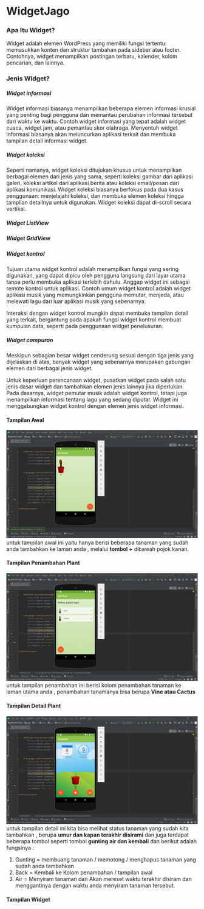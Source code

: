 # WidgetJago
### Apa Itu Widget?
Widget adalah elemen WordPress yang memiliki fungsi tertentu: memasukkan konten dan struktur tambahan pada sidebar atau footer. Contohnya, widget menampilkan postingan terbaru, kalender, kolom pencarian, dan lainnya. <br>

### Jenis Widget?
##### Widget informasi
Widget informasi biasanya menampilkan beberapa elemen informasi krusial yang penting bagi pengguna dan memantau perubahan informasi tersebut dari waktu ke waktu. Contoh widget informasi yang tepat adalah widget cuaca, widget jam, atau pemantau skor olahraga. Menyentuh widget informasi biasanya akan meluncurkan aplikasi terkait dan membuka tampilan detail informasi widget.

##### Widget koleksi

Seperti namanya, widget koleksi ditujukan khusus untuk menampilkan berbagai elemen dari jenis yang sama, seperti koleksi gambar dari aplikasi galeri, koleksi artikel dari aplikasi berita atau koleksi email/pesan dari aplikasi komunikasi. Widget koleksi biasanya berfokus pada dua kasus penggunaan: menjelajahi koleksi, dan membuka elemen koleksi hingga tampilan detailnya untuk digunakan. Widget koleksi dapat di-scroll secara vertikal.

##### Widget ListView

##### Widget GridView
##### Widget kontrol

Tujuan utama widget kontrol adalah menampilkan fungsi yang sering digunakan, yang dapat dipicu oleh pengguna langsung dari layar utama tanpa perlu membuka aplikasi terlebih dahulu. Anggap widget ini sebagai remote kontrol untuk aplikasi. Contoh umum widget kontrol adalah widget aplikasi musik yang memungkinkan pengguna memutar, menjeda, atau melewati lagu dari luar aplikasi musik yang sebenarnya.

Interaksi dengan widget kontrol mungkin dapat membuka tampilan detail yang terkait, bergantung pada apakah fungsi widget kontrol membuat kumpulan data, seperti pada penggunaan widget penelusuran.

##### Widget campuran

Meskipun sebagian besar widget cenderung sesuai dengan tiga jenis yang dijelaskan di atas, banyak widget yang sebenarnya merupakan gabungan elemen dari berbagai jenis widget.

Untuk keperluan perencanaan widget, pusatkan widget pada salah satu jenis dasar widget dan tambahkan elemen jenis lainnya jika diperlukan.
Pada dasarnya, widget pemutar musik adalah widget kontrol, tetapi juga menampilkan informasi tentang lagu yang sedang diputar. Widget ini menggabungkan widget kontrol dengan elemen jenis widget informasi. 

#### Tampilan Awal
![Alt Text](https://github.com/adam033/WidgetJago/blob/master/Screenshot%20(317).png)
untuk tampilan awal ini yaitu hanya berisi beberapa tanaman yang sudah anda tambahkan ke laman anda , melalui **tombol +** dibawah pojok kanan.

#### Tampilan Penambahan Plant
![Alt Text](https://github.com/adam033/WidgetJago/blob/master/Screenshot%20(318).png)
untuk tampilan penambahan ini berisi kolom penambahan tanaman ke laman utama anda , penambahan tanamanya bisa berupa **Vine atau Cactus**

#### Tampilan Detail Plant
![Alt Text](https://github.com/adam033/WidgetJago/blob/master/Screenshot%20(319).png)
untuk tampilan detail ini kita bisa melihat status tanaman yang sudah kita tambahkan , berupa **umur dan kapan terakhir disirami** dan juga terdapat beberapa tombol seperti tombol **gunting air dan kembali** dan berikut adalah fungsinya : <br>
1. Gunting = membuang tanaman / memotong / menghapus tanaman yang sudah anda tambahkan
2. Back = Kembali ke Kolom penambahan / tampilan awal
3. Air = Menyiram tanaman dan Akan mereset waktu terakhir disiram dan menggantinya dengan waktu anda menyiram tanaman tersebut.

#### Tampilan Widget

